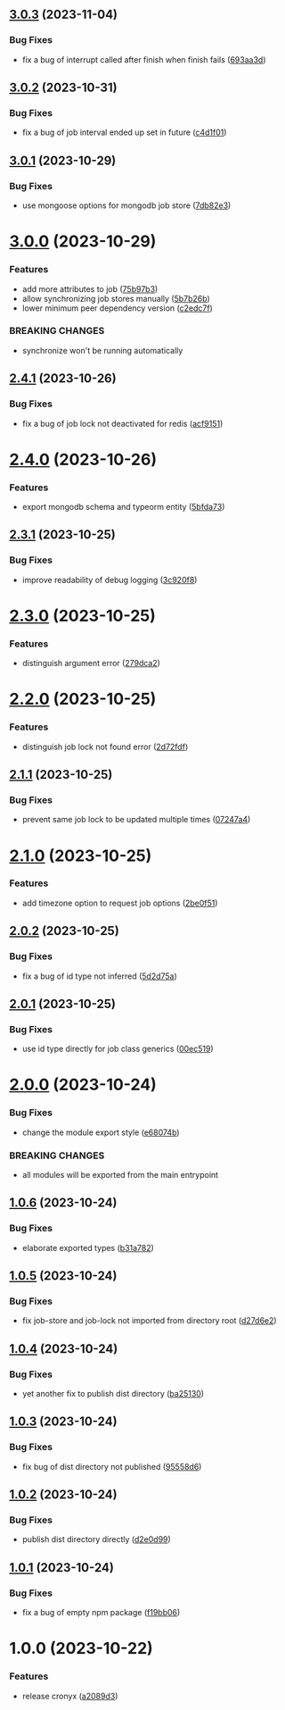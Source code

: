 ## [3.0.3](https://github.com/yujiosaka/Cronyx/compare/v3.0.2...v3.0.3) (2023-11-04)


### Bug Fixes

* fix a bug of interrupt called after finish when finish fails ([693aa3d](https://github.com/yujiosaka/Cronyx/commit/693aa3d2201f6577a70f44c25fd40cf590a6f70e))

## [3.0.2](https://github.com/yujiosaka/Cronyx/compare/v3.0.1...v3.0.2) (2023-10-31)


### Bug Fixes

* fix a bug of job interval ended up set in future ([c4d1f01](https://github.com/yujiosaka/Cronyx/commit/c4d1f01c44075d581d7c2afa7c611e57126a4652))

## [3.0.1](https://github.com/yujiosaka/Cronyx/compare/v3.0.0...v3.0.1) (2023-10-29)


### Bug Fixes

* use mongoose options for mongodb job store ([7db82e3](https://github.com/yujiosaka/Cronyx/commit/7db82e3d9a62c29937e868307b43221cae2b8765))

# [3.0.0](https://github.com/yujiosaka/Cronyx/compare/v2.4.1...v3.0.0) (2023-10-29)


### Features

* add more attributes to job ([75b97b3](https://github.com/yujiosaka/Cronyx/commit/75b97b3b70e3fa513fdbc18065d59a02071618f5))
* allow synchronizing job stores manually ([5b7b26b](https://github.com/yujiosaka/Cronyx/commit/5b7b26bec151d0972a03d8f940f17c8d54a5166e))
* lower minimum peer dependency version ([c2edc7f](https://github.com/yujiosaka/Cronyx/commit/c2edc7f8e1bca7ba94f0c0411aa293c45ee4a6ef))


### BREAKING CHANGES

* synchronize won't be running automatically

## [2.4.1](https://github.com/yujiosaka/Cronyx/compare/v2.4.0...v2.4.1) (2023-10-26)


### Bug Fixes

* fix a bug of job lock not deactivated for redis ([acf9151](https://github.com/yujiosaka/Cronyx/commit/acf91512d120bf3c4d8891e2ab6620647729e602))

# [2.4.0](https://github.com/yujiosaka/Cronyx/compare/v2.3.1...v2.4.0) (2023-10-26)


### Features

* export mongodb schema and typeorm entity ([5bfda73](https://github.com/yujiosaka/Cronyx/commit/5bfda73828aa574b579d3d3dce8bcb61edd9f310))

## [2.3.1](https://github.com/yujiosaka/Cronyx/compare/v2.3.0...v2.3.1) (2023-10-25)


### Bug Fixes

* improve readability of debug logging ([3c920f8](https://github.com/yujiosaka/Cronyx/commit/3c920f8ce3aefb8f3167a8c5ec2b2f5a98e6b553))

# [2.3.0](https://github.com/yujiosaka/Cronyx/compare/v2.2.0...v2.3.0) (2023-10-25)


### Features

* distinguish argument error ([279dca2](https://github.com/yujiosaka/Cronyx/commit/279dca27bdd777574d1d932eba4dc4f17a76b502))

# [2.2.0](https://github.com/yujiosaka/Cronyx/compare/v2.1.1...v2.2.0) (2023-10-25)


### Features

* distinguish job lock not found error ([2d72fdf](https://github.com/yujiosaka/Cronyx/commit/2d72fdfe6fc970c4ae9514c8df0d46664a5cce2c))

## [2.1.1](https://github.com/yujiosaka/Cronyx/compare/v2.1.0...v2.1.1) (2023-10-25)


### Bug Fixes

* prevent same job lock to be updated multiple times ([07247a4](https://github.com/yujiosaka/Cronyx/commit/07247a46ebd7a19ae11c6d5af8445d159150d2c6))

# [2.1.0](https://github.com/yujiosaka/Cronyx/compare/v2.0.2...v2.1.0) (2023-10-25)


### Features

* add timezone option to request job options ([2be0f51](https://github.com/yujiosaka/Cronyx/commit/2be0f51fa8ce9705b4d2e9632023d74fe644f53f))

## [2.0.2](https://github.com/yujiosaka/Cronyx/compare/v2.0.1...v2.0.2) (2023-10-25)


### Bug Fixes

* fix a bug of id type not inferred ([5d2d75a](https://github.com/yujiosaka/Cronyx/commit/5d2d75a8087b898cc8f29c60c8cbfb3a55672c26))

## [2.0.1](https://github.com/yujiosaka/Cronyx/compare/v2.0.0...v2.0.1) (2023-10-25)


### Bug Fixes

* use id type directly for job class generics ([00ec519](https://github.com/yujiosaka/Cronyx/commit/00ec519a4648771606cf48b208c9bdcc618d5fc1))

# [2.0.0](https://github.com/yujiosaka/Cronyx/compare/v1.0.6...v2.0.0) (2023-10-24)


### Bug Fixes

* change the module export style ([e68074b](https://github.com/yujiosaka/Cronyx/commit/e68074bdb7d3c793cd52a86c0eec95343e7691a7))


### BREAKING CHANGES

* all modules will be exported from the main entrypoint

## [1.0.6](https://github.com/yujiosaka/Cronyx/compare/v1.0.5...v1.0.6) (2023-10-24)


### Bug Fixes

* elaborate exported types ([b31a782](https://github.com/yujiosaka/Cronyx/commit/b31a7827be1ba88bc977b2858f4564913d1a6f60))

## [1.0.5](https://github.com/yujiosaka/Cronyx/compare/v1.0.4...v1.0.5) (2023-10-24)


### Bug Fixes

* fix job-store and job-lock not imported from directory root ([d27d6e2](https://github.com/yujiosaka/Cronyx/commit/d27d6e20bf8e7558957906a8d541adb3e3a00a94))

## [1.0.4](https://github.com/yujiosaka/Cronyx/compare/v1.0.3...v1.0.4) (2023-10-24)


### Bug Fixes

* yet another fix to publish dist directory ([ba25130](https://github.com/yujiosaka/Cronyx/commit/ba25130db754e18e62613fa83d4bee01823ea1db))

## [1.0.3](https://github.com/yujiosaka/Cronyx/compare/v1.0.2...v1.0.3) (2023-10-24)


### Bug Fixes

* fix bug of dist directory not published ([95558d6](https://github.com/yujiosaka/Cronyx/commit/95558d63c0212438504e93f7c77be21ea83debcf))

## [1.0.2](https://github.com/yujiosaka/Cronyx/compare/v1.0.1...v1.0.2) (2023-10-24)


### Bug Fixes

* publish dist directory directly ([d2e0d99](https://github.com/yujiosaka/Cronyx/commit/d2e0d9971166dee2dcb833c4e53c5851e4f0fe82))

## [1.0.1](https://github.com/yujiosaka/Cronyx/compare/v1.0.0...v1.0.1) (2023-10-24)


### Bug Fixes

* fix a bug of empty npm package ([f19bb06](https://github.com/yujiosaka/Cronyx/commit/f19bb06da60c2cda7d3a7f10f15fcff592c564a2))

# 1.0.0 (2023-10-22)


### Features

* release cronyx ([a2089d3](https://github.com/yujiosaka/Cronyx/commit/a2089d3f5098f6adb9bc4ddb4e4386f363d320cf))
